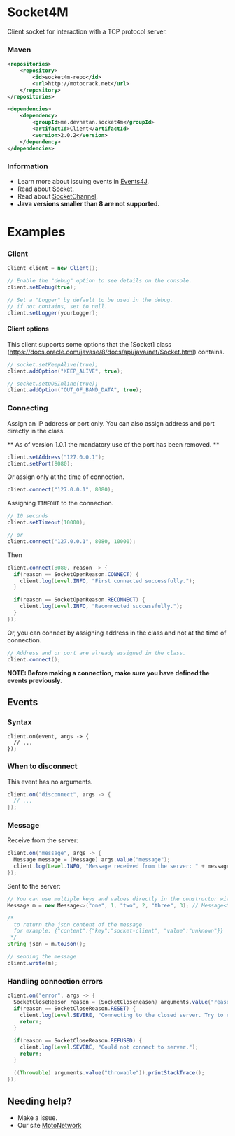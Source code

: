# Socket4M
Client socket for interaction with a TCP protocol server.

### Maven
```xml
<repositories>
    <repository>
        <id>socket4m-repo</id>
        <url>http://motocrack.net</url>
    </repository>
</repositories>

<dependencies>
    <dependency>
        <groupId>me.devnatan.socket4m</groupId>
        <artifactId>Client</artifactId>
        <version>2.0.2</version>
    </dependency>
</dependencies>
```

### Information
  - Learn more about issuing events in [Events4J](https://github.com/theShadow89/Events4J).
  - Read about [Socket](https://docs.oracle.com/javase/8/docs/api/java/net/Socket.html).
  - Read about [SocketChannel](https://docs.oracle.com/javase/8/docs/api/java/nio/channels/SocketChannel.html).
  - **Java versions smaller than 8 are not supported.**
 
  
# Examples

### Client
```java
Client client = new Client();

// Enable the "debug" option to see details on the console.
client.setDebug(true);

// Set a "Logger" by default to be used in the debug.
// if not contains, set to null.
client.setLogger(yourLogger);
```

#### Client options
This client supports some options that the [Socket] class (https://docs.oracle.com/javase/8/docs/api/java/net/Socket.html) contains.
```java
// socket.setKeepAlive(true);
client.addOption("KEEP_ALIVE", true);

// socket.setOOBInline(true);
client.addOption("OUT_OF_BAND_DATA", true);
```

### Connecting
Assign an IP address or port only.
You can also assign address and port directly in the class.

** As of version 1.0.1 the mandatory use of the port has been removed. **
```java
client.setAddress("127.0.0.1");
client.setPort(8080);
```

Or assign only at the time of connection.
```java
client.connect("127.0.0.1", 8080);
```

Assigning `TIMEOUT` to the connection.
```java
// 10 seconds
client.setTimeout(10000);

// or
client.connect("127.0.0.1", 8080, 10000);
```

Then
```java
client.connect(8080, reason -> {
  if(reason == SocketOpenReason.CONNECT) {
    client.log(Level.INFO, "First connected successfully.");
  }

  if(reason == SocketOpenReason.RECONNECT) {
    client.log(Level.INFO, "Reconnected successfully.");
  }
});
```

Or, you can connect by assigning address in the class and not at the time of connection.
```java
// Address and or port are already assigned in the class.
client.connect();
```
**NOTE: Before making a connection, make sure you have defined the events previously.**

## Events
### Syntax
```
client.on(event, args -> {
  // ...
});
```

### When to disconnect
This event has no arguments.
```java
client.on("disconnect", args -> {
  // ...
});
```

### Message
Receive from the server:
```java
client.on("message", args -> {
  Message message = (Message) args.value("message");
  client.log(Level.INFO, "Message received from the server: " + message.toJson());
});
```

Sent to the server:
```java
// You can use multiple keys and values directly in the constructor without having to create a new map, useful for small messages.
Message m = new Message<>("one", 1, "two", 2, "three", 3); // Message<String, Integer> or simply Map<String, Object>

/* 
  to return the json content of the message
  for example: {"content":{"key":"socket-client", "value":"unknown"}}
 */
String json = m.toJson();

// sending the message
client.write(m);
```

### Handling connection errors
```java
client.on("error", args -> {
  SocketCloseReason reason = (SocketCloseReason) arguments.value("reason");
  if(reason == SocketCloseReason.RESET) {
    client.log(Level.SEVERE, "Connecting to the closed server. Try to reconnect!");
    return;
  }

  if(reason == SocketCloseReason.REFUSED) {
    client.log(Level.SEVERE, "Could not connect to server.");
    return;
  }

  ((Throwable) arguments.value("throwable")).printStackTrace();
});
```
  
## Needing help?
  - Make a issue.
  - Our site [MotoNetwork](https://motocrack.net)

